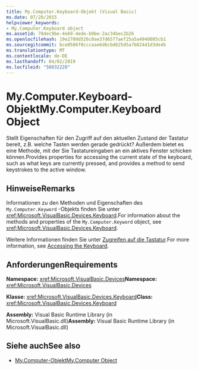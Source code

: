 ```yaml
---
title: My.Computer.Keyboard-Objekt (Visual Basic)
ms.date: 07/20/2015
helpviewer_keywords:
- My.Computer.Keyboard object
ms.assetid: 78dec9be-4e69-4ede-b9be-2ac34bec2b26
ms.openlocfilehash: 19e2780d526c0ae37d6577aef25a5a4940005cb1
ms.sourcegitcommit: bce0586f0cccaae6d6cbd625d5a7b824d1d3de4b
ms.translationtype: MT
ms.contentlocale: de-DE
ms.lasthandoff: 04/02/2019
ms.locfileid: "58832228"
---
```

# <a name="mycomputerkeyboard-object"></a><span data-ttu-id="bc246-102">My.Computer.Keyboard-Objekt</span><span class="sxs-lookup"><span data-stu-id="bc246-102">My.Computer.Keyboard Object</span></span>
<span data-ttu-id="bc246-103">Stellt Eigenschaften für den Zugriff auf den aktuellen Zustand der Tastatur bereit, z.B. welche Tasten werden gerade gedrückt? Außerdem bietet es eine Methode, mit der Sie Tastatureingaben an ein aktives Fenster schicken können.</span><span class="sxs-lookup"><span data-stu-id="bc246-103">Provides properties for accessing the current state of the keyboard, such as what keys are currently pressed, and provides a method to send keystrokes to the active window.</span></span>  
  
## <a name="remarks"></a><span data-ttu-id="bc246-104">Hinweise</span><span class="sxs-lookup"><span data-stu-id="bc246-104">Remarks</span></span>  
 <span data-ttu-id="bc246-105">Informationen zu den Methoden und Eigenschaften des `My.Computer.Keyword` -Objekts finden Sie unter <xref:Microsoft.VisualBasic.Devices.Keyboard>.</span><span class="sxs-lookup"><span data-stu-id="bc246-105">For information about the methods and properties of the `My.Computer.Keyword` object, see <xref:Microsoft.VisualBasic.Devices.Keyboard>.</span></span>  
  
 <span data-ttu-id="bc246-106">Weitere Informationen finden Sie unter [Zugreifen auf die Tastatur](../../../visual-basic/developing-apps/programming/computer-resources/accessing-the-keyboard.md).</span><span class="sxs-lookup"><span data-stu-id="bc246-106">For more information, see [Accessing the Keyboard](../../../visual-basic/developing-apps/programming/computer-resources/accessing-the-keyboard.md).</span></span>  
  
## <a name="requirements"></a><span data-ttu-id="bc246-107">Anforderungen</span><span class="sxs-lookup"><span data-stu-id="bc246-107">Requirements</span></span>  
 <span data-ttu-id="bc246-108">**Namespace:** <xref:Microsoft.VisualBasic.Devices></span><span class="sxs-lookup"><span data-stu-id="bc246-108">**Namespace:** <xref:Microsoft.VisualBasic.Devices></span></span>  
  
 <span data-ttu-id="bc246-109">**Klasse:** <xref:Microsoft.VisualBasic.Devices.Keyboard></span><span class="sxs-lookup"><span data-stu-id="bc246-109">**Class:** <xref:Microsoft.VisualBasic.Devices.Keyboard></span></span>  
  
 <span data-ttu-id="bc246-110">**Assembly:** Visual Basic Runtime Library (in Microsoft.VisualBasic.dll)</span><span class="sxs-lookup"><span data-stu-id="bc246-110">**Assembly:** Visual Basic Runtime Library (in Microsoft.VisualBasic.dll)</span></span>  
  
## <a name="see-also"></a><span data-ttu-id="bc246-111">Siehe auch</span><span class="sxs-lookup"><span data-stu-id="bc246-111">See also</span></span>

- [<span data-ttu-id="bc246-112">My.Computer-Objekt</span><span class="sxs-lookup"><span data-stu-id="bc246-112">My.Computer Object</span></span>](../../../visual-basic/language-reference/objects/my-computer-object.md)
